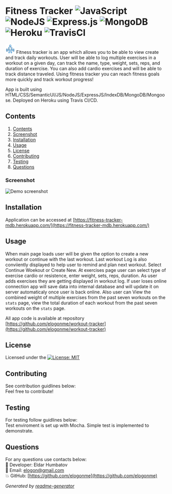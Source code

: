 # Fitness Tracker  <img alt="JavaScript" src="https://img.shields.io/badge/javascript%20-%23323330.svg?&style=for-the-badge&logo=javascript&logoColor=%23F7DF1E"/>  <img alt="NodeJS" src="https://img.shields.io/badge/node.js%20-%2343853D.svg?&style=for-the-badge&logo=node.js&logoColor=white"/> <img alt="Express.js" src="https://img.shields.io/badge/express.js%20-%23404d59.svg?&style=for-the-badge"/> <img alt="MongoDB" src ="https://img.shields.io/badge/MongoDB-%234ea94b.svg?&style=for-the-badge&logo=mongodb&logoColor=white"/> <img alt="Heroku" src="https://img.shields.io/badge/heroku%20-%23430098.svg?&style=for-the-badge&logo=heroku&logoColor=white"/> <img alt="TravisCI" src="https://img.shields.io/badge/travisci%20-%232B2F33.svg?&style=for-the-badge&logo=travis&logoColor=white"/>
![Logo](/public/img/deadlift_50px.png)
  Fitness tracker is an app which allows you to be able to view create and track daily workouts. User will be able to log multiple exercises in a workout on a given day, can track the name, type, weight, sets, reps, and duration of exercise. You can also add cardio exercises and will be able to track distance traveled. Using fitness tracker you can reach fitness goals more quickly and track workout progress!

  App is built using HTML/CSS/SemanticUI/JS/NodeJS/ExpressJS/IndexDB/MongoDB/Mongoose. Deployed on Heroku using Travis CI/CD.
  
## Contents

1. [Contents](#contents)
2. [Screenshot](#screenshot)
3. [Installation](#installation)
4. [Usage](#usage)
5. [License](#license)
6. [Contributing](#contributing)
7. [Testing](#testing)
8. [Questions](#questions)

### Screenshot
![Demo screenshot](/public/img/demo.gif)

## Installation

  
Application can be accessed at [https://fitness-tracker-mdb.herokuapp.com/](https://fitness-tracker-mdb.herokuapp.com/)

## Usage

When main page loads user will be given the option to create a new workout or continue with the last workout. Last workout Log is also conviiently displayed to help user to remind and plan next workout. Select Continue Woekout or Create New. At exercises page user can select type of exercise cardio or resistence, enter weight, sets, reps, duration. As user adds exercises they are getting displayed in workout log. If user loses online connection app will save data into internal database and will update it on server automaticaly once user is back online. Also user can View the combined weight of multiple exercises from the past seven workouts on the `stats` page, view the total duration of each workout from the past seven workouts on the `stats` page. 

All app code is available at repository [https://github.com/elogonme/workout-tracker](https://github.com/elogonme/workout-tracker)

## License

Licensed under the [![License: MIT](https://img.shields.io/badge/License-MIT-yellow.svg)](https://opensource.org/licenses/MIT)

## Contributing

See contribution guidlines below:  
Feel free to contribute!

## Testing

For testing follow guidlines below:  
Test enviroment is set up with Mocha. Simple test is implemented to demonstrate. 

## Questions

For any questions use contacts below:  
        :construction_worker: Developer: Eldar Humbatov  
        :email: Email: [elogon@gmail.com](mailto:elogon@gmail.com)  
        :boom: GitHub: [https://github.com/elogonme](https://github.com/elogonme)
  
  *Generated by [readme-generator](https://github.com/elogonme/readme-generator/)*
  